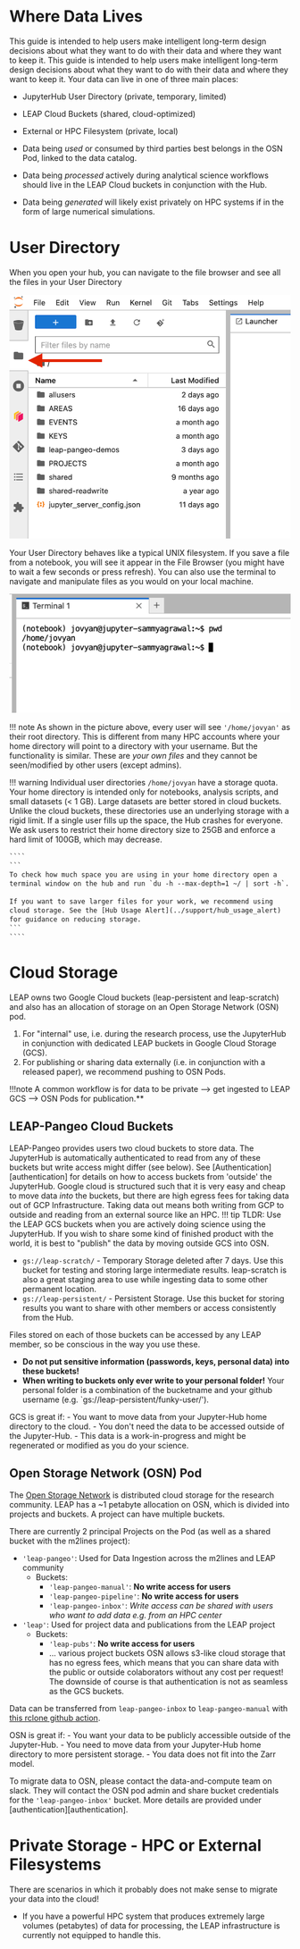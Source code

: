 # Where Data Lives

This guide is intended to help users make intelligent long-term design decisions about what they want to do with their data and where they want to keep it. This guide is intended to help users make intelligent long-term design decisions about what they want to do with their data and where they want to keep it. Your data can live in one of three main places:

- JupyterHub User Directory (private, temporary, limited)

- LEAP Cloud Buckets (shared, cloud-optimized)

- External or HPC Filesystem (private, local)

- Data being *used* or consumed by third parties best belongs in the OSN Pod, linked to the data catalog.

- Data being *processed* actively during analytical science workflows should live in the LEAP Cloud buckets in conjunction with the Hub.

- Data being *generated* will likely exist privately on HPC systems if in the form of large numerical simulations.

# User Directory

When you open your hub, you can navigate to the file browser and see all the files in your User Directory

![User Directories](../assets/user_directories.png)

Your User Directory behaves like a typical UNIX filesystem. If you save a file from a notebook, you will see it appear in the File Browser (you might have to wait a few seconds or press refresh). You can also use the terminal to navigate and manipulate files as you would on your local machine.

![Hub Terminal](../assets/hub_terminal.png)

!!! note
As shown in the picture above, every user will see `'/home/jovyan'` as their root directory. This
is different from many HPC accounts where your home directory will point to a directory with your username. But the functionality is similar. These are *your own files* and they cannot be seen/modified by other users (except admins).

!!! warning
Individual user directories `/home/jovyan` have a storage quota. Your home directory is intended only for notebooks, analysis scripts, and small datasets (< 1 GB). Large datasets are better stored in cloud buckets. Unlike the cloud buckets, these directories use an underlying storage with a rigid limit. If a single user fills up the space, the Hub crashes for everyone. We ask users to restrict their home directory size to 25GB and enforce a hard limit of 100GB, which may decrease.

`````
````
```
To check how much space you are using in your home directory open a terminal window on the hub and run `du -h --max-depth=1 ~/ | sort -h`.

If you want to save larger files for your work, we recommend using cloud storage. See the [Hub Usage Alert](../support/hub_usage_alert) for guidance on reducing storage.
```
````
`````

# Cloud Storage

LEAP owns two Google Cloud buckets (leap-persistent and leap-scratch) and also has an allocation of storage on an Open Storage Network (OSN) pod.

1. For "internal" use, i.e. during the research process, use the JupyterHub in conjunction with dedicated LEAP buckets in Google Cloud Storage (GCS).
1. For publishing or sharing data externally (i.e. in conjunction with a released paper), we recommend pushing to OSN Pods.

!!!note
A common workflow is for data to be private --> get ingested to LEAP GCS --> OSN Pods for publication.\*\*

## LEAP-Pangeo Cloud Buckets

LEAP-Pangeo provides users two cloud buckets to store data. The JupyterHub is automatically authenticated to read from any of these buckets but write access might differ (see below). See [Authentication][authentication] for details on how to access buckets from 'outside' the JupyterHub.
Google cloud is structured such that it is very easy and cheap to move data *into* the buckets, but there are high egress fees for taking data out of GCP Infrastructure. Taking data out means both writing from GCP to outside and reading from an external source like an HPC.
!!! tip
TLDR: Use the LEAP GCS buckets when you are actively doing science using the JupyterHub. If you wish to share some kind of finished product with the world, it is best to "publish" the data by moving outside GCS into OSN.

- `gs://leap-scratch/` - Temporary Storage deleted after 7 days. Use this bucket for testing and storing large intermediate results. leap-scratch is also a great staging area to use while ingesting data to some other permanent location.
- `gs://leap-persistent/` - Persistent Storage. Use this bucket for storing results you want to share with other members or access consistently from the Hub.

Files stored on each of those buckets can be accessed by any LEAP member, so be conscious in the way you use these.

- **Do not put sensitive information (passwords, keys, personal data) into these buckets!**
- **When writing to buckets only ever write to your personal folder!** Your personal folder is a combination of the bucketname and your github username (e.g. \`gs://leap-persistent/funky-user/').

GCS is great if:
\- You want to move data from your Jupyter-Hub home directory to the cloud.
\- You don't need the data to be accessed outside of the Jupyter-Hub.
\- This data is a work-in-progress and might be regenerated or modified as you do your science.

## Open Storage Network (OSN) Pod

The [Open Storage Network](https://www.openstoragenetwork.org/) is distributed cloud storage for the research community. LEAP has a ~1 petabyte allocation on OSN, which is divided into projects and buckets. A project can have multiple buckets.

There are currently 2 principal Projects on the Pod (as well as a shared bucket with the m2lines project):

- `'leap-pangeo'`: Used for Data Ingestion across the m2lines and LEAP community
  - Buckets:
    - `'leap-pangeo-manual'`: **No write access for users**
    - `'leap-pangeo-pipeline'`: **No write access for users**
    - `'leap-pangeo-inbox'`: *Write access can be shared with users who want to add data e.g. from an HPC center*
- `'leap'`: Used for project data and publications from the LEAP project
  - Buckets:
    - `'leap-pubs'`: **No write access for users**
    - ... various project buckets
      OSN allows s3-like cloud storage that has no egress fees, which means that you can share data with the public or outside colaborators without any cost per request! The downside of course is that authentication is not as seamless as the GCS buckets.

Data can be transferred from `leap-pangeo-inbox` to `leap-pangeo-manual` with [this rclone github action](https://github.com/leap-stc/data-management/actions/runs/11167922927/workflow).

OSN is great if:
\- You want your data to be publicly accessible outside of the Jupyter-Hub.
\- You need to move data from your Jupyter-Hub home directory to more persistent storage.
\- You data does not fit into the Zarr model.

To migrate data to OSN, please contact the data-and-compute team on slack. They will contact the OSN pod admin and share bucket credentials for the `'leap-pangeo-inbox'` bucket. More details are provided under [authentication][authentication].

# Private Storage - HPC or External Filesystems

There are scenarios in which it probably does not make sense to migrate your data into the cloud!

- If you have a powerful HPC system that produces extremely large volumes (petabytes) of data for processing, the LEAP infrastructure is currently not equipped to handle this.
